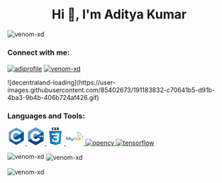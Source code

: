 <h1 align="center">Hi 👋, I'm Aditya Kumar</h1>
<p align="left"> <img src="https://komarev.com/ghpvc/?username=venom-xd&label=Profile%20views&color=0e75b6&style=flat" alt="venom-xd" /> </p>

<h3 align="left">Connect with me:</h3>

<p align="left">
<a href="https://linkedin.com/in/adiprofile" target="blank"><img align="center" src="https://raw.githubusercontent.com/rahuldkjain/github-profile-readme-generator/master/src/images/icons/Social/linked-in-alt.svg" alt="adiprofile" height="30" width="40" /></a>
<a href="https://www.leetcode.com/venom-xd" target="blank"><img align="center" src="https://raw.githubusercontent.com/rahuldkjain/github-profile-readme-generator/master/src/images/icons/Social/leet-code.svg" alt="venom-xd" height="30" width="40" /></a>
</p>
![decentraland-loading](https://user-images.githubusercontent.com/85402673/191183832-c70641b5-d91b-4ba3-9b4b-406b724af426.gif)

<h3 align="left">Languages and Tools:</h3>
<p align="left"> <a href="https://www.cprogramming.com/" target="_blank" rel="noreferrer"> <img src="https://raw.githubusercontent.com/devicons/devicon/master/icons/c/c-original.svg" alt="c" width="40" height="40"/> </a> <a href="https://www.w3schools.com/cpp/" target="_blank" rel="noreferrer"> <img src="https://raw.githubusercontent.com/devicons/devicon/master/icons/cplusplus/cplusplus-original.svg" alt="cplusplus" width="40" height="40"/> </a> <a href="https://www.w3schools.com/css/" target="_blank" rel="noreferrer"> <img src="https://raw.githubusercontent.com/devicons/devicon/master/icons/css3/css3-original-wordmark.svg" alt="css3" width="40" height="40"/> </a> <a href="https://www.mysql.com/" target="_blank" rel="noreferrer"> <img src="https://raw.githubusercontent.com/devicons/devicon/master/icons/mysql/mysql-original-wordmark.svg" alt="mysql" width="40" height="40"/> </a> <a href="https://opencv.org/" target="_blank" rel="noreferrer"> <img src="https://www.vectorlogo.zone/logos/opencv/opencv-icon.svg" alt="opencv" width="40" height="40"/> </a> <a href="https://www.tensorflow.org" target="_blank" rel="noreferrer"> <img src="https://www.vectorlogo.zone/logos/tensorflow/tensorflow-icon.svg" alt="tensorflow" width="40" height="40"/> </a> </p>

<p><img align="left" src="https://github-readme-stats.vercel.app/api/top-langs?username=venom-xd&show_icons=true&locale=en&layout=compact" alt="venom-xd" /></p>

<p>&nbsp;<img align="center" src="https://github-readme-stats.vercel.app/api?username=venom-xd&show_icons=true&locale=en" alt="venom-xd" /></p>

<p><img align="center" src="https://github-readme-streak-stats.herokuapp.com/?user=venom-xd&" alt="venom-xd" /></p>
